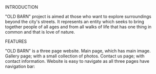 
INTRODUCTION

"OLD BARN" project is aimed at those who want to explore surroundings beyond the city's streets.
It represents an entity which seeks to bring together people of all ages and from all walks of life that has one thing in common and that is love of nature.

FEATURES

"OLD BARN" is a three page website.
Main page, which has main image. Gallery page; with a small collection of photos. Contact us page;
with contact information.
Website is easy to navigate as all three pages have navigation bar:

